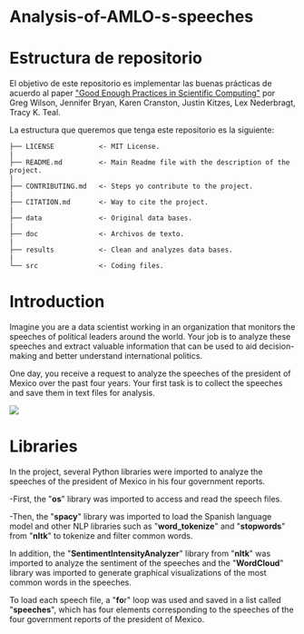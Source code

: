 # Analysis-of-AMLO-s-speeches

# Estructura de repositorio

El objetivo de este repositorio es implementar las buenas prácticas de acuerdo al paper ["Good Enough Practices in Scientific Computing"](https://arxiv.org/abs/1609.00037) por Greg Wilson, Jennifer Bryan, Karen Cranston, Justin Kitzes, Lex Nederbragt, Tracy K. Teal.

La estructura que queremos que tenga este repositorio es la siguiente:

    ├── LICENSE           <- MIT License.  
    |  
    ├── README.md         <- Main Readme file with the description of the project.  
    |  
    ├── CONTRIBUTING.md   <- Steps yo contribute to the project.  
    |  
    ├── CITATION.md       <- Way to cite the project.  
    |  
    ├── data              <- Original data bases.  
    |  
    ├── doc               <- Archivos de texto.  
    |  
    ├── results           <- Clean and analyzes data bases.  
    |  
    └── src               <- Coding files.  

# Introduction

Imagine you are a data scientist working in an organization that monitors the speeches of political leaders around the world. Your job is to analyze these speeches and extract valuable information that can be used to aid decision-making and better understand international politics.

One day, you receive a request to analyze the speeches of the president of Mexico over the past four years. Your first task is to collect the speeches and save them in text files for analysis.


![](https://media.giphy.com/media/5UEC2KURywThdh7dPS/giphy.gif)



# Libraries

In the project, several Python libraries were imported to analyze the speeches of the president of Mexico in his four government reports. 

-First, the "**os**" library was imported to access and read the speech files. 

-Then, the "**spacy**" library was imported to load the Spanish language model and other NLP libraries such as "**word_tokenize**" and "**stopwords**" from "**nltk**" to tokenize and filter common words.

In addition, the "**SentimentIntensityAnalyzer**" library from "**nltk**" was imported to analyze the sentiment of the speeches and the "**WordCloud**" library was imported to generate graphical visualizations of the most common words in the speeches. 

To load each speech file, a "**fo**r" loop was used and saved in a list called "**speeches**", which has four elements corresponding to the speeches of the four government reports of the president of Mexico.



